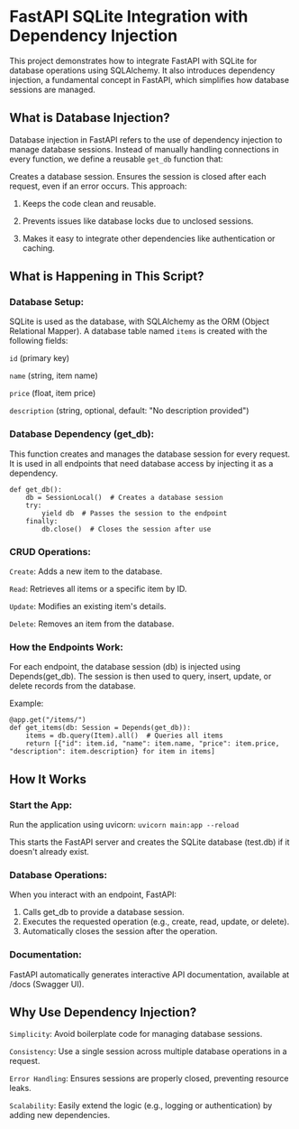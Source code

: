 # FastAPI SQLite Integration with Dependency Injection
This project demonstrates how to integrate FastAPI with SQLite for database operations using SQLAlchemy. It also introduces dependency injection, a fundamental concept in FastAPI, which simplifies how database sessions are managed.

## What is Database Injection?
Database injection in FastAPI refers to the use of dependency injection to manage database sessions. Instead of manually handling connections in every function, we define a reusable ```get_db``` function that:

Creates a database session.
Ensures the session is closed after each request, even if an error occurs.
This approach:

1. Keeps the code clean and reusable.

2. Prevents issues like database locks due to unclosed sessions.

3. Makes it easy to integrate other dependencies like authentication or caching.

## What is Happening in This Script?

### Database Setup:

SQLite is used as the database, with SQLAlchemy as the ORM (Object Relational Mapper).
A database table named ```items``` is created with the following fields:

```id``` (primary key)

```name``` (string, item name)

```price``` (float, item price)

```description``` (string, optional, default: "No description provided")

### Database Dependency (get_db):

This function creates and manages the database session for every request.
It is used in all endpoints that need database access by injecting it as a dependency.

```    
def get_db():
    db = SessionLocal()  # Creates a database session
    try:
        yield db  # Passes the session to the endpoint
    finally:
        db.close()  # Closes the session after use
```

### CRUD Operations:

```Create```: Adds a new item to the database.

```Read```: Retrieves all items or a specific item by ID.

```Update```: Modifies an existing item's details.

```Delete```: Removes an item from the database.

### How the Endpoints Work:

For each endpoint, the database session (db) is injected using Depends(get_db).
The session is then used to query, insert, update, or delete records from the database.

Example:


```
@app.get("/items/")
def get_items(db: Session = Depends(get_db)):
    items = db.query(Item).all()  # Queries all items
    return [{"id": item.id, "name": item.name, "price": item.price, "description": item.description} for item in items]
```

## How It Works
### Start the App:

Run the application using uvicorn:
```uvicorn main:app --reload```

This starts the FastAPI server and creates the SQLite database (test.db) if it doesn't already exist.


### Database Operations:

When you interact with an endpoint, FastAPI:
1. Calls get_db to provide a database session.
2. Executes the requested operation (e.g., create, read, update, or delete).
3. Automatically closes the session after the operation.

### Documentation:

FastAPI automatically generates interactive API documentation, available at /docs (Swagger UI).

## Why Use Dependency Injection?

```Simplicity```: Avoid boilerplate code for managing database sessions.

```Consistency```: Use a single session across multiple database operations in a request.

```Error Handling```: Ensures sessions are properly closed, preventing resource leaks.

```Scalability```: Easily extend the logic (e.g., logging or authentication) by adding new dependencies.